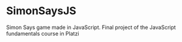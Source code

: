 # SimonSaysJS
Simon Says game made in JavaScript. Final project of the JavaScript fundamentals course in Platzi
